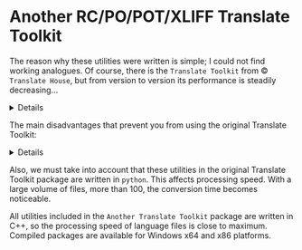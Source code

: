 # Another RC/PO/POT/XLIFF Translate Toolkit

The reason why these utilities were written is simple; I could not find working analogues.
Of course, there is the `Translate Toolkit` from © `Translate House`, but from version to version its performance is steadily decreasing...

<details>
We used original "Translate Toolkit" package before. In addition to the package itself, for full functionality you must also install the latest version of "GetText" from "GNU". From it you need the merge utility, which tidies up the multi-line output from the 'rc2po' and 'po2rc' utilities. This format complies with the standards, but many online resources related to translation into different languages cannot work with it correctly. This is especially evident in the Chinese or Japanese languages: lines are cut off, syntax format errors appear related to unclosed quotes and many other similar faults.
</details>
  
The main disadvantages that prevent you from using the original Translate Toolkit:

<details>
"po2rc" utility:
  
1. Does not understand menu tags unless they are inside the 'POPUP' tag.
2. Dialogue titles, tags 'STYLE', 'FONT', 'CAPTION', 'MENU' are written in one long line, after which the assembly of the RC file causes an error.
3. Does not understand constructions like '#, fussy', produces the error: "error line:1 symbol:2", regardless of location. At the same time, other utilities from the same package generate just such constructs, for example 'xliff2po'.
4. If the 'PO' file ends with an empty line, it also produces a similar error that has nothing to do with the problem.
5. If the source PO file is in a format other than UTF-8, multiple errors are possible, the origin of which is not clear.
6. If you specify to use UTF-8 encoding for the output file, the file will still be written as UNICODE, in UTF-16 LE format. The way out of this situation is to subsequently convert the output file into UTF-8 format using third-party programs.

"rc2po" utility:

1. Does not work correctly with escaped quotes in text, leaves unclosed lines, the file is corrupted.
2. It does not always process constructs like '{0}/{1}' related to the string format correctly; the file is corrupted.
3. It does not filter by numeric values, that is, strings consisting only of numbers will also be added to the translation.
4. Adds empty lines consisting of one space to the translation.
4. It does not have settings that affect multi-line output of values; it is impossible to change this behavior.
5. Does not have settings to prevent spam recording of line identifiers, thereby increasing the file size several times. This makes viewing and analyzing the source file very difficult.
6. When using UTF-8 and missing the 'BOM' header at the beginning of the file, it produces the error: "error line:1 symbol:2".

"xliff2po" utility:

1. Adds the construction '#, fussy' to each 'msgid + msgtext' pair; other utilities from the same package do not understand this construction, which leads to a processing error. There is no way to disable this behavior.
2. Does not replace the '&' sign in the 'xliff' format with the '&amp;' html tag. Since the 'xliff' format is a subset of the 'XML' format, this results in an error. No further processing of such a file is possible.
</details>

Also, we must take into account that these utilities in the original Translate Toolkit package are written in `python`. This affects processing speed. With a large volume of files, more than 100, the conversion time becomes noticeable.

All utilities included in the `Another Translate Toolkit` package are written in C++, so the processing speed of language files is close to maximum. Compiled packages are available for Windows x64 and x86 platforms.

